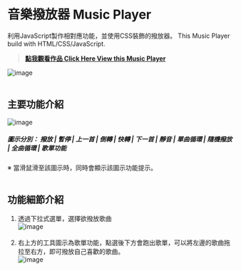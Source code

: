 # 音樂撥放器 Music Player 
利用JavaScript製作相對應功能，並使用CSS裝飾的撥放器。
This Music Player build with HTML/CSS/JavaScript. 

> <a href="https://mitachen.github.io/MusicPlayer/37HW3_Musciplayer.html" target="_blank"><B>點我觀看作品 Click Here View this Music Player</B></a>

![image](https://user-images.githubusercontent.com/114054051/192694291-59873f8e-f970-4d4d-8b33-b4cd1f7327ea.png)
<br><br>
## 主要功能介紹
![image](https://user-images.githubusercontent.com/114054051/192700127-9f422a8e-2999-48fc-a460-2b8e73172c78.png) 
##### 圖示分別： 撥放 | 暫停 | 上一首 | 倒轉 | 快轉 | 下一首 | 靜音 | 單曲循環 | 隨機撥放 | 全曲循環 | 歌單功能　
※ 當滑鼠滑至該圖示時，同時會顯示該圖示功能提示。
<br><br>

## 功能細節介紹
1. 透過下拉式選單，選擇欲撥放歌曲 <BR>
![image](https://user-images.githubusercontent.com/114054051/192700011-46d1e7cb-b2d3-4e52-ae65-76f15cec0a23.png)
<br><br>
2. 右上方的工具圖示為歌單功能，點選後下方會跑出歌單，可以將左邊的歌曲拖拉至右方，即可撥放自己喜歡的歌曲。<BR>
![image](https://user-images.githubusercontent.com/114054051/192694446-3131ca4d-8a3d-4b18-9752-68802389e88d.png)
